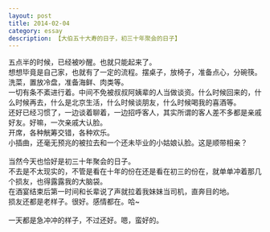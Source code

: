 ```yaml
---
layout: post
title: 2014-02-04
category: essay
description: 【大伯五十大寿的日子，初三十年聚会的日子】
---
```


五点半的时候，已经被吵醒。也就只能起来了。<br />
想想毕竟是自己家，也就有了一定的流程。摆桌子，放椅子，准备点心，分碗筷。洗菜，置放冷盘，准备海鲜、肉类等。<br />
一切有条不紊进行着。中间不免被叔叔阿姨辈的人当做谈资。什么时候回来的，什么时候再去，什么是北京生活，什么时候谈朋友，什么时候喝我的喜酒等。<br />
还好已经习惯了，一边谈着聊着，一边招呼客人，其实所谓的客人差不多都是亲戚好友。好嘛，一次亲戚大认脸。<br />
开席，各种觥筹交错，各种欢乐。<br />
小插曲，还毫无预兆的被拉去和一个还未毕业的小姑娘认脸。这是顺带相亲？<br />
<br />
当然今天也恰好是初三十年聚会的日子。<br />
不去是不太现实的，不管是看在十年的份在还是看在初三的份在，就单单冲着那几个损友，也得露露我的大脑袋。<br />
在酒宴结束后第一时间和长辈说了声就拉着我妹妹当司机，直奔目的地。<br >
损友还都是老样子。很好。感情都在。哈~<br />
<br />
一天都是急冲冲的样子，不过还好。嗯，蛮好的。
